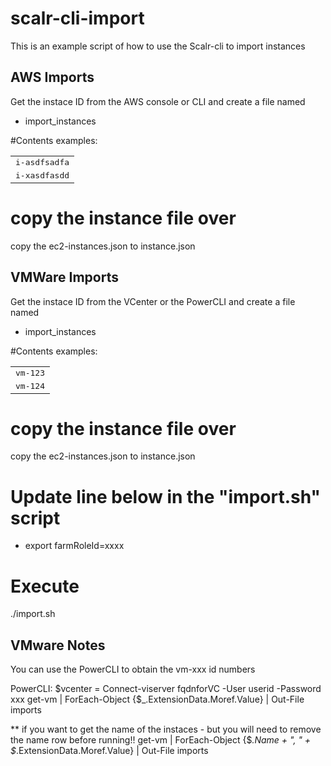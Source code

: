# scalr-cli-import

This is an example script of how to use the Scalr-cli to import instances

## AWS Imports

Get the instace ID from the AWS console or CLI and create a file named
* import_instances

#Contents examples:
<table>
  <tr>
    <td><tt>i-asdfsadfa</tt></td>
  </tr>
  <tr>
    <td><tt>i-xasdfasdd</tt></td>
  </tr>
</table>

# copy the instance file over
copy the ec2-instances.json to instance.json

## VMWare Imports

Get the instace ID from the VCenter or the PowerCLI and create a file named
* import_instances

#Contents examples:
<table>
  <tr>
    <td><tt>vm-123</tt></td>
  </tr>
  <tr>
    <td><tt>vm-124</tt></td>
  </tr>
</table>


# copy the instance file over
copy the ec2-instances.json to instance.json


# Update line below in the "import.sh" script
* export farmRoleId=xxxx

# Execute
./import.sh


## VMware Notes

You can use the PowerCLI to obtain the vm-xxx id numbers

PowerCLI:
$vcenter = Connect-viserver fqdnforVC -User userid -Password xxx
get-vm | ForEach-Object {$_.ExtensionData.Moref.Value} | Out-File imports

** if you want to get the name of the instaces - but you will need to remove the name 
row before running!!
get-vm | ForEach-Object {$_.Name + ", " + $_.ExtensionData.Moref.Value} | Out-File imports
